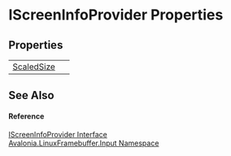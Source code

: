 # IScreenInfoProvider Properties




## Properties
<table>
<tr>
<td><a href="P_Avalonia_LinuxFramebuffer_Input_IScreenInfoProvider_ScaledSize">ScaledSize</a></td>
<td> </td>
</tr>
</table>

## See Also


#### Reference
<a href="T_Avalonia_LinuxFramebuffer_Input_IScreenInfoProvider">IScreenInfoProvider Interface</a>  
<a href="N_Avalonia_LinuxFramebuffer_Input">Avalonia.LinuxFramebuffer.Input Namespace</a>  

